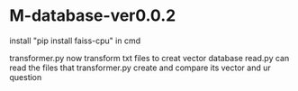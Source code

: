 ﻿# M-database-ver0.0.2
install "pip install faiss-cpu" in cmd

transformer.py now transform txt files to creat vector database 
read.py can read the files that transformer.py create and compare its vector and ur question
